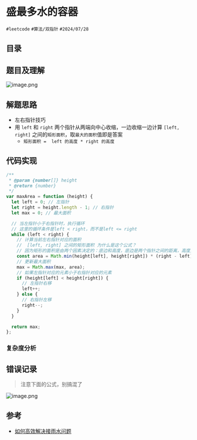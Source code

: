 
# 盛最多水的容器


`#leetcode`  `#算法/双指针`  `#2024/07/28` 


## 目录
<!-- toc -->
 ## 题目及理解 

![image.png](https://832-1310531898.cos.ap-beijing.myqcloud.com/1177bd34d377d88a18b423f085b603ef.png)

## 解题思路

- 左右指针技巧
- 用 `left` 和 `right` 两个指针从两端向中心收缩，一边收缩一边计算 `[left, right]` 之间的`矩形面积`，取`最大的面积`值即是答案
   - `矩形面积 =  left 的高度 * right 的高度`

## 代码实现

```javascript
/**
 * @param {number[]} height
 * @return {number}
 */
var maxArea = function (height) {
  let left = 0; // 左指针
  let right = height.length - 1; // 右指针
  let max = 0; // 最大面积

  // 当左指针小于右指针时，执行循环
  // 这里的循环条件是left < right，而不是left <= right
  while (left < right) {
    // 计算当前左右指针对应的面积
    //  [left, right] 之间的矩形面积 为什么是这个公式？
    // 因为矩形的面积是由两个因素决定的：底边和高度，底边是两个指针之间的距离，高度是两个指针对应的元素中的较小值
    const area = Math.min(height[left], height[right]) * (right - left);
    // 更新最大面积
    max = Math.max(max, area);
    // 如果左指针对应的元素小于右指针对应的元素
    if (height[left] < height[right]) {
      // 左指针右移
      left++;
    } else {
      // 右指针左移
      right--;
    }
  }

  return max;
};

```

### 复杂度分析

## 错误记录

> 注意下面的公式，别搞混了

![image.png](https://832-1310531898.cos.ap-beijing.myqcloud.com/5015126dadf1d8fb35a2abe46218b231.png)

## 参考

- [如何高效解决接雨水问题](https://labuladong.online/algo/frequency-interview/trapping-rain-water/#%E6%89%A9%E5%B1%95%E5%BB%B6%E4%BC%B8)

